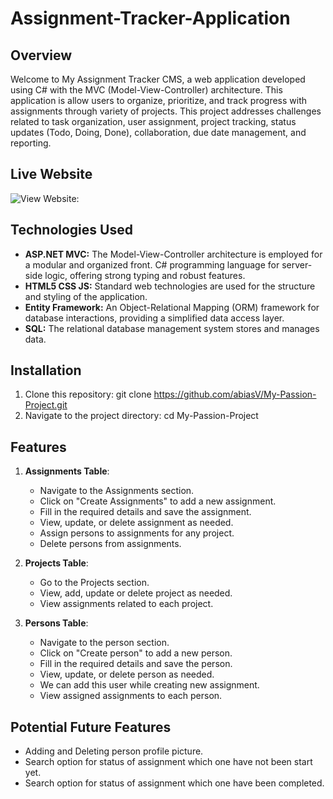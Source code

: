 # Assignment-Tracker-Application

## Overview

Welcome to My  Assignment Tracker CMS, a web application developed using C# with the MVC (Model-View-Controller) architecture. This application is allow users to organize, prioritize, and track progress with assignments through variety of projects.
This project addresses challenges related to task organization, user assignment, project tracking, status updates (Todo, Doing, Done), collaboration, due date management, and reporting.

## Live Website
![View Website:](Screenshot.jpeg)

## Technologies Used

- **ASP.NET MVC:** The Model-View-Controller architecture is employed for a modular and organized front. C# programming language for server-side logic, offering strong typing and robust features.
- **HTML5 CSS JS:** Standard web technologies are used for the structure and styling of the application.
- **Entity Framework:** An Object-Relational Mapping (ORM) framework for database interactions, providing a simplified data access layer.
- **SQL:** The relational database management system stores and manages data.

## Installation
1. Clone this repository: git clone https://github.com/abiasV/My-Passion-Project.git
2. Navigate to the project directory: cd My-Passion-Project

## Features

1. **Assignments Table**:
   - Navigate to the Assignments section.
   - Click on "Create Assignments" to add a new assignment.
   - Fill in the required details and save the assignment.
   - View, update, or delete assignment as needed.
   - Assign persons to assignments for any project.
   - Delete persons from assignments.

2. **Projects Table**:
   - Go to the Projects section.
   - View, add, update or delete project as needed.
   - View assignments related to each project.

3. **Persons Table**:
   - Navigate to the person section.
   - Click on "Create person" to add a new person.
   - Fill in the required details and save the person.
   - View, update, or delete person as needed.
   - We can add this user while creating new assignment.
   - View assigned assignments to each person.

## Potential Future Features

- Adding and Deleting person profile picture.
- Search option for status of assignment which one have not been start yet.
- Search option for status of assignment which one have been completed.
